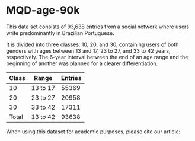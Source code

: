 # MQD-age-90k
This data set consists of 93,638 entries from a social network where users write predominantly in Brazilian Portuguese. 

It is divided into three classes: 10, 20, and 30, containing users of both genders with ages between 13 and 17, 23 to 27, and 33 to 42 years, respectively. 
The 6-year interval between the end of an age range and the beginning of another was planned for a clearer differentiation. 

| Class | Range |Entries |
| --- | --- |--- |
| 10 | 13 to 17|55369 |
| 20 | 23 to 27|20958 |
| 30 | 33 to 42|17311 |
| Total | 13 to 42|93638 |


When using this dataset for academic purposes, please cite our article:
